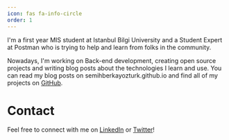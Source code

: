 ```yaml
---
icon: fas fa-info-circle
order: 1
---
```


I'm a first year MIS student at Istanbul Bilgi University and a Student Expert at Postman who is trying to help and learn from folks in the community.

Nowadays, I'm working on Back-end development, creating open source projects and writing blog posts about the technologies I learn and use. You can read my blog posts on semihberkayozturk.github.io and find all of my projects on [GitHub](https://github.com/semihberkayozturk).

# Contact

Feel free to connect with me on [LinkedIn](https://www.linkedin.com/in/semihberkayozturk/) or [Twitter](https://twitter.com/bbsemihh)!